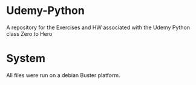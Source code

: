 # Udemy-Python
A repository for the Exercises and HW associated with the Udemy Python class Zero to Hero

# System
All files were run on a debian Buster platform.
